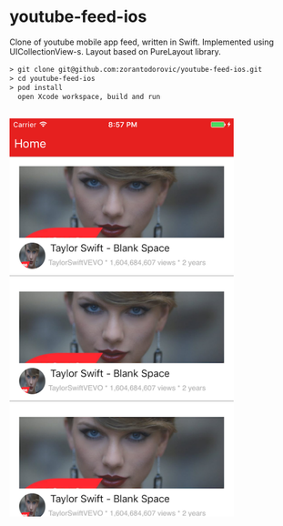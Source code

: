 # youtube-feed-ios

Clone of youtube mobile app feed, written in Swift. Implemented using UICollectionView-s. Layout based on PureLayout library.

```
> git clone git@github.com:zorantodorovic/youtube-feed-ios.git
> cd youtube-feed-ios
> pod install
  open Xcode workspace, build and run
```

<br/>
<img height=700 src="https://raw.githubusercontent.com/zorantodorovic/youtube-feed-ios/master/youtube-feed-ios/screenshot.png"/>
<br/>

